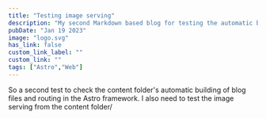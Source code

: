 ```yaml
---
title: "Testing image serving"
description: "My second Markdown based blog for testing the automatic build from Markdown to HTML."
pubDate: "Jan 19 2023"
image: "logo.svg"
has_link: false
custom_link_label: ""
custom_link: ""
tags: ["Astro","Web"]
---
```


So a second test to check the content folder's automatic building of blog files and routing in the Astro framework.
I also need to test the image serving from the content folder/
